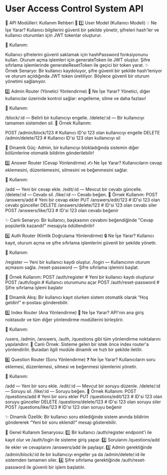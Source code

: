 # User Access Control System API


🚀 API Modülleri:  Kullanım Rehberi 🌟
1️⃣ User Model (Kullanıcı Modeli)
💡 Ne İşe Yarar?
Kullanıcı bilgilerini güvenli bir şekilde yönetir, şifreleri hash'ler ve kullanıcı oturumları için JWT tokenlar oluşturur.

🔧 Kullanım:

Kullanıcı şifrelerini güvenli saklamak için hashPassword fonksiyonunu kullan.
Oturum açma işlemleri için generateToken ile JWT oluştur.
Şifre sıfırlama işlemlerinde generateResetToken ile geçici bir token yarat.
✨ Örnek Senaryo: Bir kullanıcı kaydoluyor, şifre güvenli bir şekilde hash'leniyor ve oturum açıldığında JWT token üretiliyor. Böylece güvenli bir oturum yönetimi sağlanıyor.

2️⃣ Admin Router (Yönetici Yönlendirme)
💼 Ne İşe Yarar?
Yönetici, diğer kullanıcılar üzerinde kontrol sağlar: engelleme, silme ve daha fazlası!

🔧 Kullanım:

/block/:id — Belirli bir kullanıcıyı engelle.
/delete/:id — Bir kullanıcıyı tamamen sistemden sil.
🚀 Örnek Kullanım:


POST /admin/block/123  # Kullanıcı ID'si 123 olan kullanıcıyı engelle
DELETE /admin/delete/123  # Kullanıcı ID'si 123 olan kullanıcıyı sil

🌟 Dinamik Güç:
Admin, bir kullanıcıyı blokladığında sistemin diğer bölümlerine otomatik bildirim gönderilebilir!

3️⃣ Answer Router (Cevap Yönlendirme)
✍️ Ne İşe Yarar?
Kullanıcıların cevap eklemesini, düzenlemesini, silmesini ve beğenmesini sağlar.

🔧 Kullanım:

/add — Yeni bir cevap ekle.
/edit/:id — Mevcut bir cevabı güncelle.
/delete/:id — Cevabı sil.
/like/:id — Cevabı beğen.
🎯 Örnek Kullanım:
POST /answers/add  # Yeni bir cevap ekler
PUT /answers/edit/123  # ID'si 123 olan cevabı günceller
DELETE /answers/delete/123  # ID'si 123 olan cevabı siler
POST /answers/like/123  # ID'si 123 olan cevabı beğenir

✨ Canlı Senaryo:
Bir kullanıcı, başkasının cevabını beğendiğinde "Cevap popülerlik kazandı!" mesajıyla ödüllendirilir!

4️⃣ Auth Router (Kimlik Doğrulama Yönlendirme)
🔒 Ne İşe Yarar?
Kullanıcı kayıt, oturum açma ve şifre sıfırlama işlemlerini güvenli bir şekilde yönetir.

🔧 Kullanım:

/register — Yeni bir kullanıcı kaydı oluştur.
/login — Kullanıcının oturum açmasını sağla.
/reset-password — Şifre sıfırlama işlemini başlat.

🎯 Örnek Kullanım:
POST /auth/register  # Yeni bir kullanıcı kaydı oluşturur
POST /auth/login  # Kullanıcı oturumunu açar
POST /auth/reset-password  # Şifre sıfırlama işlemi başlatır

🌟 Dinamik Akış:
Bir kullanıcı kayıt olurken sistem otomatik olarak “Hoş geldin!” e-postası gönderebilir.

5️⃣ Index Router (Ana Yönlendirme)
📍 Ne İşe Yarar?
API'nin ana giriş noktasıdır ve tüm diğer yönlendirme modüllerini birleştirir.

🔧 Kullanım:

/users, /admin, /answers, /auth, /questions gibi tüm yönlendirme noktalarını yapılandırır.
🎯 Canlı Örnek: Sisteme gelen bir istek önce index router'a yönlendirilir. Buradan ilgili modüle dinamik ve hızlı bir şekilde iletilir.

6️⃣ Question Router (Soru Yönlendirme)
❓ Ne İşe Yarar?
Kullanıcıların soru eklemesi, düzenlemesi, silmesi ve beğenmesi işlemlerini yönetir.

🔧 Kullanım:

/add — Yeni bir soru ekle.
/edit/:id — Mevcut bir soruyu düzenle.
/delete/:id — Soruyu sil.
/like/:id — Soruyu beğen.
🎯 Örnek Kullanım:
POST /questions/add  # Yeni bir soru ekler
PUT /questions/edit/123  # ID'si 123 olan soruyu günceller
DELETE /questions/delete/123  # ID'si 123 olan soruyu siler
POST /questions/like/123  # ID'si 123 olan soruyu beğenir


✨ Dinamik Özellik:
Bir kullanıcı soru eklediğinde sistem anında bildirim göndererek “Yeni bir soru eklendi!” mesajı gösterebilir.

🌌 Genel Kullanım Senaryosu:
1️⃣ Bir kullanıcı /auth/register endpoint'i ile kayıt olur ve /auth/login ile sisteme giriş yapar.
2️⃣ Sorularını /questions/add ile ekler ve cevaplarını /answers/add ile paylaşır.
3️⃣ Admin gerektiğinde /admin/block/:id ile bir kullanıcıyı engeller ya da /admin/delete/:id ile sistemden tamamen siler.
4️⃣ Şifre sıfırlama gerektiğinde /auth/reset-password ile güvenli bir işlem başlatılır.

